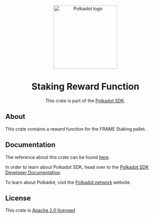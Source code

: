 <div align="center">

<img src="https://raw.githubusercontent.com/paritytech/polkadot-sdk/rzadp/readmes/docs/images/Polkadot_Logo_Horizontal_Pink_BlackOnWhite.png" alt="Polkadot logo" width="200">

# Staking Reward Function

This crate is part of the [Polkadot SDK](https://github.com/paritytech/polkadot-sdk/).

</div>

## About

This crate contains a reward function for the FRAME Staking pallet.

## Documentation

The reference about this crate can be found [here](https://paritytech.github.io/polkadot-sdk/master/pallet_staking_reward_fn).

In order to learn about Polkadot SDK, head over to the [Polkadot SDK Developer Documentation](https://paritytech.github.io/polkadot-sdk/master/polkadot_sdk_docs/index.html).

To learn about Polkadot, visit the [Polkadot.network](https://polkadot.network/) website.

## License

This crate is [Apache 2.0 licensed](https://spdx.org/licenses/Apache-2.0.html)
